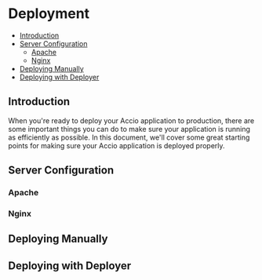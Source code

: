 # Deployment

- [Introduction](#introduction)
- [Server Configuration](#server-configuration)
  - [Apache](#apache)
  - [Nginx](#nginx)
- [Deploying Manually](#deploying-manually)
- [Deploying with Deployer](#deploying-with-deployer)

## Introduction
When you're ready to deploy your Accio application to production, there are some important things you can do to make sure your application is running as efficiently as possible.
In this document, we'll cover some great starting points for making sure your Accio application is deployed properly.

## Server Configuration

### Apache

### Nginx

## Deploying Manually

## Deploying with Deployer
